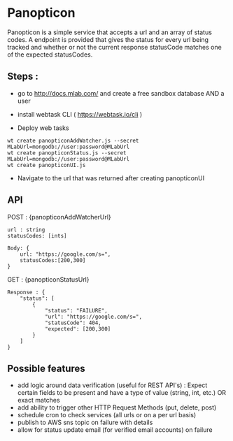 # Panopticon

Panopticon is a simple service that accepts a url and an array of status codes. A endpoint is provided that gives the status for every url being tracked and whether or not the current response statusCode matches one of the expected statusCodes.

## Steps : 

- go to http://docs.mlab.com/ and create a free sandbox database AND a user 

- install webtask CLI ( https://webtask.io/cli )

- Deploy web tasks

```
wt create panopticonAddWatcher.js --secret MLabUrl=mongodb://user:password@MLabUrl
wt create panopticonStatus.js --secret MLabUrl=mongodb://user:password@MLabUrl
wt create panopticonUI.js
```

- Navigate to the url that was returned after creating panopticonUI

## API

POST : {panopticonAddWatcherUrl}

    url : string
    statusCodes: [ints]

    Body: {
        url: "https://google.com/s=",
        statusCodes:[200,300] 
    }

GET : {panopticonStatusUrl}

    Response : {
        "status": [
            {
                "status": "FAILURE",
                "url": "https://google.com/s=",
                "statusCode": 404,
                "expected": [200,300]
            }
        ]
    }

## Possible features

- add logic around data verification (useful for REST API's)
    : Expect certain fields to be present and have a type of value (string, int, etc.) OR exact matches
- add ability to trigger other HTTP Request Methods (put, delete, post)
- schedule cron to check services (all urls or on a per url basis)
- publish to AWS sns topic on failure with details
- allow for status update email (for verified email accounts) on failure